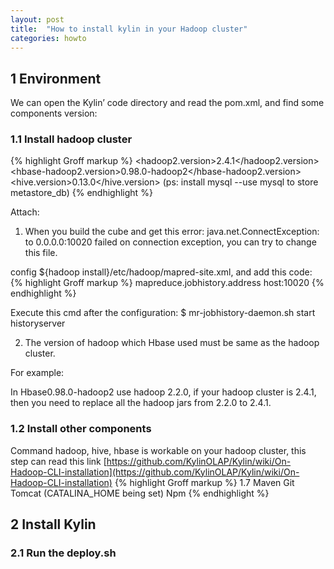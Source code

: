 ```yaml
---
layout: post
title:  "How to install kylin in your Hadoop cluster"
categories: howto
---
```


## 1 Environment
We can open the Kylin’ code directory and read the pom.xml, and find some components version:

### 1.1 Install hadoop cluster

{% highlight Groff markup %}
  <hadoop2.version>2.4.1</hadoop2.version>
  <hbase-hadoop2.version>0.98.0-hadoop2</hbase-hadoop2.version>
  <hive.version>0.13.0</hive.version> (ps: install mysql --use mysql to store metastore_db)
{% endhighlight %}

Attach:

1) When you build the cube and get this error: java.net.ConnectException: to 0.0.0.0:10020 failed on connection exception, you can try to change this file.

config ${hadoop install}/etc/hadoop/mapred-site.xml, and add this code:
{% highlight Groff markup %}
  <property>
    <name>mapreduce.jobhistory.address</name>
    <value>host:10020</value>
  </property>
{% endhighlight %}

Execute this cmd after the configuration:
$ mr-jobhistory-daemon.sh start historyserver

2) The version of hadoop which Hbase used must be same as the hadoop cluster.

For example:

In Hbase0.98.0-hadoop2 use hadoop 2.2.0, if your hadoop cluster is 2.4.1, then you need to replace all the hadoop jars from 2.2.0 to 2.4.1.

### 1.2	Install other components

Command hadoop, hive, hbase is workable on your hadoop cluster, this step can read this link [https://github.com/KylinOLAP/Kylin/wiki/On-Hadoop-CLI-installation](https://github.com/KylinOLAP/Kylin/wiki/On-Hadoop-CLI-installation)
{% highlight Groff markup %}
  <javaVersion>1.7</javaVersion>
  Maven
  Git
  Tomcat (CATALINA_HOME being set)
  Npm
{% endhighlight %}

## 2 Install Kylin

### 2.1	Run the deploy.sh
